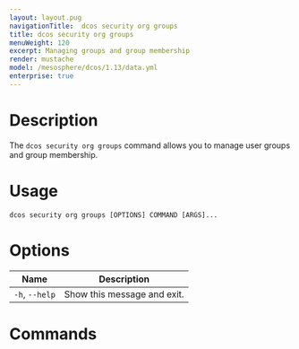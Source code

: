 ```yaml
---
layout: layout.pug
navigationTitle:  dcos security org groups
title: dcos security org groups
menuWeight: 120
excerpt: Managing groups and group membership
render: mustache
model: /mesosphere/dcos/1.13/data.yml
enterprise: true
---
```

# Description

The `dcos security org groups` command allows you to manage user groups and group membership.



# Usage 

```
dcos security org groups [OPTIONS] COMMAND [ARGS]...
```

# Options

| Name |  Description |
|---------|-------------|
|  `-h`, `--help` |  Show this message and exit.|

# Commands
